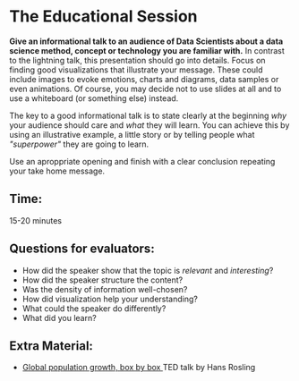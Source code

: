 
# The Educational Session

**Give an informational talk to an audience of Data Scientists about a data science method, concept or technology you are familiar with.** In contrast to the lightning talk, this presentation should go into details. Focus on finding good visualizations that illustrate your message. These could include images to evoke emotions, charts and diagrams, data samples or even animations. Of course, you may decide not to use slides at all and to use a whiteboard (or something else) instead.

The key to a good informational talk is to state clearly at the beginning *why* your audience should care and *what* they will learn. You can achieve this by using an illustrative example, a little story or by telling people what *"superpower"* they are going to learn.

Use an aproppriate opening and finish with a clear conclusion repeating your take home message.

## Time:

15-20 minutes


## Questions for evaluators:

* How did the speaker show that the topic is *relevant* and *interesting*?
* How did the speaker structure the content?
* Was the density of information well-chosen?
* How did visualization help your understanding?
* What could the speaker do differently?
* What did you learn?

## Extra Material:

* [Global population growth, box by box ](https://www.youtube.com/watch?v=fTznEIZRkLg) TED talk by Hans Rosling
